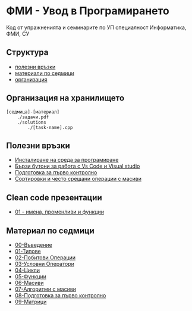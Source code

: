 # ФМИ - Увод в Програмирането
Код от упражненията и семинарите по УП
специалност Информатика, ФМИ, СУ

## Структура
- [полезни връзки](#полезни-връзки)
- [материали по седмици](#материал-по-седмици)
- [организация](#организация-на-репозиторито)

## Организация на хранилището
```
[седмица]-[материал]
    ./задачи.pdf
    ./solutions
        ./[task-name].cpp
```


## Полезни връзки
- [Инсталиране на среда за програмиране](https://github.com/kirilyotov/ip-2023-24/tree/master/IDE%20setup)<br>
- [Бързи бутони за работа с Vs Code и Visual studio](https://github.com/kirilyotov/ip-2023-24/tree/master/Shortcuts)<br>
- [Подготовка за първо контролно](https://github.com/kirilyotov/ip-2023-24/tree/master/exam_prep/prep-paper-exam.pdf)<br>
- [Сортировки и често срещани операции с масиви](https://github.com/kirilyotov/ip-2023-24/tree/master/07-Algorithms/README.md)<br>

## Clean code презентации
- [01 - имена, променливи и функции](https://kirilyotov.github.io/ip-2023-24/reveal/clean-code-01.html)

## Материал по седмици
-  [00-Въведение](https://github.com/kirilyotov/ip-2023-24/tree/master/00-introduction)<br>
- [01-Типове](https://github.com/kirilyotov/ip-2023-24/tree/master/01-types)<br>
- [02-Побитови Операции](https://github.com/kirilyotov/ip-2023-24/tree/master/02-bitwise)<br>
- [03-Условни Оператори](https://github.com/kirilyotov/ip-2023-24/tree/master/03-conditionals)
- [04-Цикли](https://github.com/kirilyotov/ip-2023-24/tree/master/04-loops)<br>
- [05-Функции](https://github.com/kirilyotov/ip-2023-24/tree/master/05-functions)<br>
- [06-Масиви](https://github.com/kirilyotov/ip-2023-24/tree/master/06-Arrays)<br>
- [07-Алгоритми с масиви](https://github.com/kirilyotov/ip-2023-24/tree/master/07-Algorithms)<br>
- [08-Подготовка за първо контролно](https://github.com/kirilyotov/ip-2023-24/tree/master/08-exam_prep)<br>
- [09-Матрици](https://github.com/kirilyotov/ip-2023-24/tree/master/09-matrices)<br>